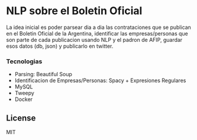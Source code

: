 # NLP sobre el Boletin Oficial

La idea inicial es poder parsear dia a dia las contrataciones que se publican en el Boletin Oficial de la Argentina, identificar las empresas/personas que son parte de cada publicacion usando NLP y el padron de AFIP, guardar esos datos (db, json) y publicarlo en twitter.

### Tecnologias

- Parsing: Beautiful Soup
- Identificacion de Empresas/Personas: Spacy + Expresiones Regulares
- MySQL
- Tweepy
- Docker 

License
----

MIT
